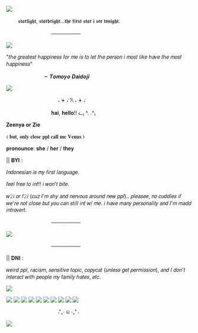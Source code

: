 ![](https://64.media.tumblr.com/ae439e32ecb59623a6cb18c11d970ce3/0bf822ee66b233a0-9f/s640x960/55dc08b0d2c1b2754d0d4654ccd652bc8492cd61.pnj) 



   　   　𝖘𝖙𝖆𝖗𝖑𝖎𝖌𝖍𝖙, 𝖘𝖙𝖆𝖗𝖇𝖗𝖎𝖌𝖍𝖙...𝖙𝖍𝖊 𝖋𝖎𝖗𝖘𝖙 𝖘𝖙𝖆𝖗 𝖎 𝖘𝖊𝖊 𝖙𝖔𝖓𝖎𝖌𝖍𝖙.

   　   　   　  　   　   　   　────────





![](https://64.media.tumblr.com/8d83513a0d7feb4a7679998c36c9cbaa/e2e7c08d9a2688d8-26/s640x960/fa87dd2ba5079767872001fcf9215f354525b94b.gifv)


"𝑡ℎ𝑒 𝑔𝑟𝑒𝑎𝑡𝑒𝑠𝑡 ℎ𝑎𝑝𝑝𝑖𝑛𝑒𝑠𝑠 𝑓𝑜𝑟 𝑚𝑒 𝑖𝑠 𝑡𝑜 𝑙𝑒𝑡 𝑡ℎ𝑒 𝑝𝑒𝑟𝑠𝑜𝑛 𝑖 𝑚𝑜𝑠𝑡 𝑙𝑖𝑘𝑒 ℎ𝑎𝑣𝑒 𝑡ℎ𝑒 𝑚𝑜𝑠𝑡 ℎ𝑎𝑝𝑝𝑖𝑛𝑒𝑠𝑠"

   　   　   　       　   　   　╸𝑻𝒐𝒎𝒐𝒚𝒐 𝑫𝒂𝒊𝒅𝒐𝒋𝒊

![](https://64.media.tumblr.com/df50ce62f401ed4eaa06041951899d7c/0bf822ee66b233a0-7c/s640x960/22feb2078275c39947e7bf4fb57830b36c2baf37.pnj)

   　   　   　   　   　   　   　   　˖ ݁𖥔 ݁˖ 𐙚 ˖ ݁𖥔 ݁˖

   　   　   　   　   　   　   　𝐡𝐚𝐢, 𝐡𝐞𝐥𝐥𝐨!! ᓚ₍ ^. .^₎



𝐙𝐞𝐞𝐧𝐲𝐚 𝐨𝐫 𝐙𝐢𝐞

⧼ 𝐛𝐮𝐭, 𝐨𝐧𝐥𝐲 𝐜𝐥𝐨𝐬𝐞 𝐩𝐩𝐥 𝐜𝐚𝐥𝐥 𝐦𝐞 𝐕𝐞𝐧𝐮𝐬 ⧽

𝐩𝐫𝐨𝐧𝐨𝐮𝐧𝐜𝐞: 𝐬𝐡𝐞 / 𝐡𝐞𝐫 / 𝐭𝐡𝐞𝐲


|| 𝐁𝐘𝐈 :

𝐼𝑛𝑑𝑜𝑛𝑒𝑠𝑖𝑎𝑛 𝑖𝑠 𝑚𝑦 𝑓𝑖𝑟𝑠𝑡 𝑙𝑎𝑛𝑔𝑢𝑎𝑔𝑒.

𝑓𝑒𝑒𝑙 𝑓𝑟𝑒𝑒 𝑡𝑜 𝑖𝑛𝑡!! 𝑖 𝑤𝑜𝑛'𝑡 𝑏𝑖𝑡𝑒.

𝑤𝟸𝑖 𝑜𝑟 𝑓𝟸𝑖 (𝑐𝑢𝑧 𝐼'𝑚 𝑠ℎ𝑦 𝑎𝑛𝑑 𝑛𝑒𝑟𝑣𝑜𝑢𝑠 𝑎𝑟𝑜𝑢𝑛𝑑 𝑛𝑒𝑤 𝑝𝑝𝑙).. 𝑝𝑙𝑒𝑎𝑠𝑒𝑒, 𝑛𝑜 𝑐𝑢𝑑𝑑𝑙𝑒𝑠 𝑖𝑓 𝑤𝑒'𝑟𝑒 𝑛𝑜𝑡 𝑐𝑙𝑜𝑠𝑒 𝑏𝑢𝑡 𝑦𝑜𝑢 𝑐𝑎𝑛 𝑠𝑡𝑖𝑙𝑙 𝑖𝑛𝑡 𝑤/ 𝑚𝑒. 𝑖 ℎ𝑎𝑣𝑒 𝑚𝑎𝑛𝑦 𝑝𝑒𝑟𝑠𝑜𝑛𝑎𝑙𝑖𝑡𝑦 𝑎𝑛𝑑 𝐼'𝑚 𝑚𝑎𝑑𝑑 𝑖𝑛𝑡𝑟𝑜𝑣𝑒𝑟𝑡. 

   　   　   　  　   　   　   　────────
                           
![](https://64.media.tumblr.com/20d8d66bbe351c81b662270616acd654/4b453495361c32c6-28/s500x750/243a0ac20b749a286d43d36135f4a5cd3e6c84df.gifv) 

   　   　   　  　   　   　   　────────
                           

|| 𝐃𝐍𝐈 :

𝑤𝑒𝑖𝑟𝑑 𝑝𝑝𝑙, 𝑟𝑎𝑐𝑖𝑠𝑚, 𝑠𝑒𝑛𝑠𝑖𝑡𝑖𝑣𝑒 𝑡𝑜𝑝𝑖𝑐, 𝑐𝑜𝑝𝑦𝑐𝑎𝑡 (𝑢𝑛𝑙𝑒𝑠𝑠 𝑔𝑒𝑡 𝑝𝑒𝑟𝑚𝑖𝑠𝑠𝑖𝑜𝑛), 𝑎𝑛𝑑 𝐼 𝑑𝑜𝑛'𝑡 𝑖𝑛𝑡𝑒𝑟𝑎𝑐𝑡 𝑤𝑖𝑡ℎ 𝑝𝑒𝑜𝑝𝑙𝑒 𝑚𝑦 𝑓𝑎𝑚𝑖𝑙𝑦 ℎ𝑎𝑡𝑒𝑠, 𝑒𝑡𝑐. 


![](https://64.media.tumblr.com/df50ce62f401ed4eaa06041951899d7c/0bf822ee66b233a0-7c/s640x960/22feb2078275c39947e7bf4fb57830b36c2baf37.pnj) 

![](https://64.media.tumblr.com/cacb34bd7059e2fd3fbc212b70f83ed0/dd0b327050c59e98-47/s250x400/32514b9b70c9bdb6918a3232d1092dff64bfc68a.gifv)
![](https://64.media.tumblr.com/4e7df89e3a7803f6cdded526748efe37/d0eb9ed0074d9ed4-e8/s250x400/ceb9ed1edbc4909158d7865b42fd4e42429bcfeb.gifv)
![](https://64.media.tumblr.com/ed4586bc6ad6d39581ca3629bd783faf/c4bc6cc10b162b5a-3f/s250x400/9e3669cc8e26e9638c0ef95b03c1ccb3ff6e66bc.webp)
![](https://64.media.tumblr.com/259673818286e7f66462f55d2ddaff75/2d8cb0ed8c20ab45-d3/s100x200/34e78bade44d3fe198b33f4a2a1f077e46c3a060.gifv)
![](https://64.media.tumblr.com/4b02e5236e78e001d72a3175b5027934/4d34e0a2df867355-13/s100x200/d76773e686f6b4693c85e048a3cdb9ebe7d135a5.gifv)
![](https://64.media.tumblr.com/5c98a3e50fd71c0c57f69f5c34014423/c3ed94bdce30e401-d2/s250x400/d752e6e02f4a0f2239814233e51d265ee3b60648.gifv)
![](https://64.media.tumblr.com/1f05704d0bb02629e4f0c9d2956d3f07/473928ea48888009-80/s100x200/de965c3755aa2cc768b659ab2a750e6bd101a16e.gifv)
![](https://64.media.tumblr.com/9ee1343895c22b5d7e7d0e0472c6fa2b/0d9c08ed8003adc6-10/s100x200/b096b4f69854c48c375538b11986d7e6faa3d209.gifv)
![](https://64.media.tumblr.com/96171b143e8f072fe8132197b736a733/27f4388618e0f700-0d/s250x400/112adb37e405cb2257dbb31d345e9768278eacef.gifv)
![](https://64.media.tumblr.com/9063dbbba0cc1ad6a4ec53d65325bca4/ace909eab8f4c5c9-4f/s250x400/1ef4cdf981a107a1245754a6f573ead40f8ad468.gifv)

   　   　   　   　   　   　   　   　⋅˚₊‧ ଳ ‧₊˚ ⋅

![](https://64.media.tumblr.com/ab56d9cfecc401f8fe14edb5e49ecd06/0bf822ee66b233a0-6c/s640x960/0b869cee873b442175b868142a497821c3f94f53.pnj)
